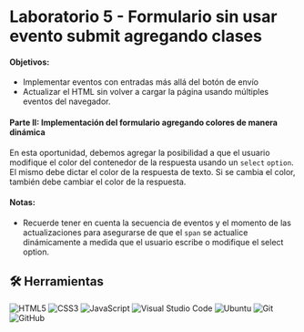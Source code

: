
# Laboratorio 5 - Formulario sin usar evento submit agregando clases

#### Objetivos:

- Implementar eventos con entradas más allá del botón de envío
- Actualizar el HTML sin volver a cargar la página usando múltiples eventos del navegador.

#### Parte II: Implementación del formulario agregando colores de manera dinámica

En esta oportunidad, debemos agregar la posibilidad a que el usuario modifique el color del contenedor de la respuesta usando un `select` `option`. El mismo debe dictar el color de la respuesta de texto. Si se cambia el color, también debe cambiar el color de la respuesta.


#### Notas:

- Recuerde tener en cuenta la secuencia de eventos y el momento de las actualizaciones para asegurarse de que el `span` se actualice dinámicamente a medida que el usuario escribe o modifique el select option.


## 🛠 Herramientas
![HTML5](https://img.shields.io/badge/html5-%23E34F26.svg?style=for-the-badge&logo=html5&logoColor=white)
![CSS3](https://img.shields.io/badge/css3-%231572B6.svg?style=for-the-badge&logo=css3&logoColor=white)
![JavaScript](https://img.shields.io/badge/javascript-%23323330.svg?style=for-the-badge&logo=javascript&logoColor=%23F7DF1E)
![Visual Studio Code](https://img.shields.io/badge/Visual%20Studio%20Code-0078d7.svg?style=for-the-badge&logo=visual-studio-code&logoColor=white)
![Ubuntu](https://img.shields.io/badge/Ubuntu-E95420?style=for-the-badge&logo=ubuntu&logoColor=white)
![Git](https://img.shields.io/badge/git-%23F05033.svg?style=for-the-badge&logo=git&logoColor=white)
![GitHub](https://img.shields.io/badge/github-%23121011.svg?style=for-the-badge&logo=github&logoColor=white)


